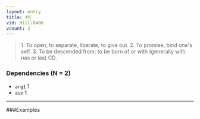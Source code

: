 ```yaml
---
layout: entry
title: ཆད་
vid: Hill:0486
vcount: 2
---
```


> 1\.
 To open, to separate, liberate, to give out\.
 2\.
 To promise, bind one's self\.
 3\.
 To be descended from; to be born of or with (generally with nas or las) CD\.

### Dependencies (N = 2)
* `arg1` 1
* `aux` 1

---

###Examples




